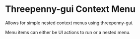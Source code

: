 # Threepenny-gui Context Menu

Allows for simple nested context menus using threepenny-gui.

Menu items can either be UI actions to run or a nested menu.
